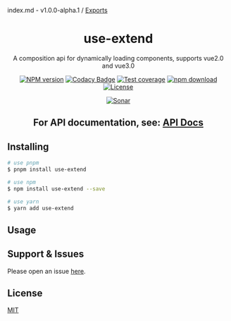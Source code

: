 index.md - v1.0.0-alpha.1 / [Exports](modules.md)

<div style="text-align: center;" align="center">

# use-extend

A composition api for dynamically loading components, supports vue2.0 and vue3.0

[![NPM version][npm-image]][npm-url]
[![Codacy Badge][codacy-image]][codacy-url]
[![Test coverage][codecov-image]][codecov-url]
[![npm download][download-image]][download-url]
[![License][license-image]][license-url]

[![Sonar][sonar-image]][sonar-url]

</div>

<div style="text-align: center; margin-bottom: 20px;" align="center">

## **For API documentation, see: [API Docs](./docs/modules.md)**

</div>

## Installing

```bash
# use pnpm
$ pnpm install use-extend

# use npm
$ npm install use-extend --save

# use yarn
$ yarn add use-extend
```

## Usage

## Support & Issues

Please open an issue [here](https://github.com/saqqdy/use-extend/issues).

## License

[MIT](LICENSE)

[npm-image]: https://img.shields.io/npm/v/use-extend.svg?style=flat-square
[npm-url]: https://npmjs.org/package/use-extend
[codacy-image]: https://app.codacy.com/project/badge/Grade/f70d4880e4ad4f40aa970eb9ee9d0696
[codacy-url]: https://www.codacy.com/gh/saqqdy/use-extend/dashboard?utm_source=github.com&utm_medium=referral&utm_content=saqqdy/use-extend&utm_campaign=Badge_Grade
[codecov-image]: https://img.shields.io/codecov/c/github/saqqdy/use-extend.svg?style=flat-square
[codecov-url]: https://codecov.io/github/saqqdy/use-extend?branch=master
[download-image]: https://img.shields.io/npm/dm/use-extend.svg?style=flat-square
[download-url]: https://npmjs.org/package/use-extend
[license-image]: https://img.shields.io/badge/License-MIT-blue.svg
[license-url]: LICENSE
[sonar-image]: https://sonarcloud.io/api/project_badges/quality_gate?project=saqqdy_use-extend
[sonar-url]: https://sonarcloud.io/dashboard?id=saqqdy_use-extend
